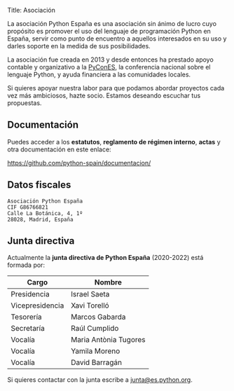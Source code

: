 Title: Asociación

La asociación Python España es una asociación sin ánimo de lucro cuyo propósito es promover el uso del lenguaje de programación Python en España, servir como punto de encuentro a aquellos interesados en su uso y darles soporte en la medida de sus posibilidades.

La asociación fue creada en 2013 y desde entonces ha prestado apoyo contable y organizativo a la [PyConES](https://es.pycon.org), la conferencia nacional sobre el lenguaje Python, y ayuda financiera a las comunidades locales.

Si quieres apoyar nuestra labor para que podamos abordar proyectos cada vez más ambiciosos, hazte socio. Estamos deseando escuchar tus propuestas.

## Documentación

Puedes acceder a los **estatutos**, **reglamento de régimen interno**, **actas** y otra documentación en este enlace:

https://github.com/python-spain/documentacion/

## Datos fiscales

```
Asociación Python España
CIF G86766821
Calle La Botánica, 4, 1º
28028, Madrid, España
```

## Junta directiva

Actualmente la **junta directiva de Python España** (2020-2022) está formada por:

|  Cargo            |  Nombre                   |
| ----------------- | ------------------------- |
|  Presidencia      |  Israel Saeta             |
|  Vicepresidencia  |  Xavi Torelló             |
|  Tesorería        |  Marcos Gabarda           |
|  Secretaría       |  Raúl Cumplido            |
|  Vocalía          |  Maria Antònia Tugores    |
|  Vocalía          |  Yamila Moreno            |
|  Vocalía          |  David Barragán           |

Si quieres contactar con la junta escribe a [junta@es.python.org](mailto:junta@es.python.org).